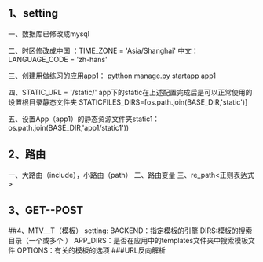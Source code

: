 ## 1、setting
一、数据库已修改成mysql

二、时区修改成中国 ：TIME_ZONE = 'Asia/Shanghai'
中文：LANGUAGE_CODE = 'zh-hans'

三、创建用做练习的应用app1：
pytthon manage.py startapp app1

四、STATIC_URL = '/static/'
app下的static在上述配置完成后是可以正常使用的
设置根目录静态文件夹
STATICFILES_DIRS=[os.path.join(BASE_DIR,'static')]

五、设置App（app1）的静态资源文件夹static1：
os.path.join(BASE_DIR,'app1/static1'))

## 2、路由
一、大路由（include），小路由（path）
二、路由变量
三、re_path<正则表达式>
## 3、GET--POST
##4、MTV＿T（模板）
setting: 
BACKEND：指定模板的引擎
DIRS:模板的搜索目录（一个或多个 ）
APP_DIRS：是否在应用中的templates文件夹中搜索模板文件
OPTIONS：有关的模板的选项
###URL反向解析